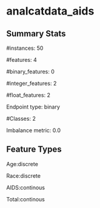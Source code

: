 # analcatdata_aids

## Summary Stats

#instances: 50

#features: 4

  #binary_features: 0

  #integer_features: 2

  #float_features: 2

Endpoint type: binary

#Classes: 2

Imbalance metric: 0.0

## Feature Types

 Age:discrete

Race:discrete

AIDS:continous

Total:continous

